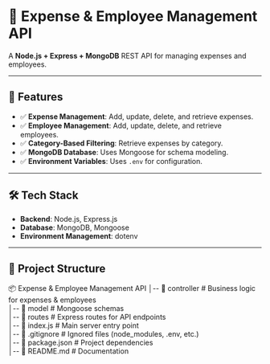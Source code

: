 # 📌 Expense & Employee Management API

A **Node.js + Express + MongoDB** REST API for managing expenses and employees.

---

## 🚀 Features
- ✅ **Expense Management**: Add, update, delete, and retrieve expenses.
- ✅ **Employee Management**: Add, update, delete, and retrieve employees.
- ✅ **Category-Based Filtering**: Retrieve expenses by category.
- ✅ **MongoDB Database**: Uses Mongoose for schema modeling.
- ✅ **Environment Variables**: Uses `.env` for configuration.

---

## 🛠 Tech Stack
- **Backend**: Node.js, Express.js
- **Database**: MongoDB, Mongoose
- **Environment Management**: dotenv

---
## 📂 Project Structure

📦 Expense & Employee Management API
│-- 📁 controller    # Business logic for expenses & employees  
│-- 📁 model         # Mongoose schemas  
│-- 📁 routes        # Express routes for API endpoints  
│-- 📄 index.js      # Main server entry point  
│-- 📄 .gitignore    # Ignored files (node_modules, .env, etc.)  
│-- 📄 package.json  # Project dependencies  
│-- 📄 README.md     # Documentation  






